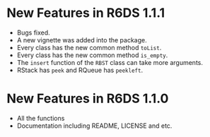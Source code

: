 <!-- README.md is generated from README.Rmd. Please edit that file -->

New Features in R6DS 1.1.1
==========================

-   Bugs fixed.
-   A new vignette was added into the package.
-   Every class has the new common method `toList`.
-   Every class has the new common method `is_empty`.
-   The `insert` function of the `RBST` class can take more arguments.
-   RStack has `peek` and RQueue has `peekleft`.

New Features in R6DS 1.1.0
==========================

-   All the functions
-   Documentation including README, LICENSE and etc.
